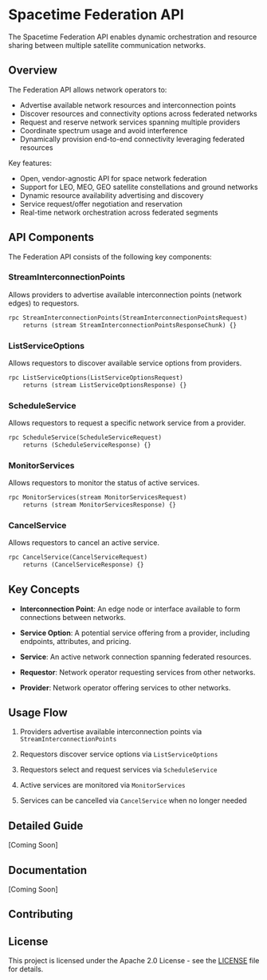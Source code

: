 # Spacetime Federation API

The Spacetime Federation API enables dynamic orchestration and resource sharing between multiple satellite communication networks.

## Overview

The Federation API allows network operators to:

- Advertise available network resources and interconnection points
- Discover resources and connectivity options across federated networks  
- Request and reserve network services spanning multiple providers
- Coordinate spectrum usage and avoid interference
- Dynamically provision end-to-end connectivity leveraging federated resources

Key features:

- Open, vendor-agnostic API for space network federation
- Support for LEO, MEO, GEO satellite constellations and ground networks
- Dynamic resource availability advertising and discovery
- Service request/offer negotiation and reservation  
- Real-time network orchestration across federated segments

## API Components

The Federation API consists of the following key components:

### StreamInterconnectionPoints

Allows providers to advertise available interconnection points (network edges) to requestors.

```protobuf
rpc StreamInterconnectionPoints(StreamInterconnectionPointsRequest) 
    returns (stream StreamInterconnectionPointsResponseChunk) {}
```

### ListServiceOptions  

Allows requestors to discover available service options from providers.

```protobuf
rpc ListServiceOptions(ListServiceOptionsRequest)
    returns (stream ListServiceOptionsResponse) {}
```

### ScheduleService

Allows requestors to request a specific network service from a provider.

```protobuf
rpc ScheduleService(ScheduleServiceRequest) 
    returns (ScheduleServiceResponse) {}
```

### MonitorServices

Allows requestors to monitor the status of active services.

```protobuf
rpc MonitorServices(stream MonitorServicesRequest)
    returns (stream MonitorServicesResponse) {}
```

### CancelService

Allows requestors to cancel an active service.

```protobuf
rpc CancelService(CancelServiceRequest) 
    returns (CancelServiceResponse) {}
```

## Key Concepts

- **Interconnection Point**: An edge node or interface available to form connections between networks.

- **Service Option**: A potential service offering from a provider, including endpoints, attributes, and pricing.

- **Service**: An active network connection spanning federated resources.

- **Requestor**: Network operator requesting services from other networks.

- **Provider**: Network operator offering services to other networks.

## Usage Flow

1. Providers advertise available interconnection points via `StreamInterconnectionPoints`

2. Requestors discover service options via `ListServiceOptions`

3. Requestors select and request services via `ScheduleService` 

4. Active services are monitored via `MonitorServices`

5. Services can be cancelled via `CancelService` when no longer needed

## Detailed Guide

[Coming Soon]

## Documentation  

[Coming Soon]

## Contributing

## License

This project is licensed under the Apache 2.0 License - see the [LICENSE](LICENSE) file for details.